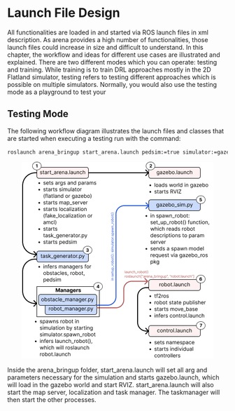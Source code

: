 # Launch File Design
All functionalities are loaded in and started via ROS launch files in xml description. As arena provides a high number of functionalities, those launch files could increase in size and difficult to understand. In this chapter, the workflow and ideas for different use cases are illustrated and explained. There are two different modes which you can operate: testing and training. While training is to train DRL approaches mostly in the 2D Flatland simulator, testing refers to testing different approaches which is possible on multiple simulators. Normally, you would also use the testing mode as a playground to test your 

## Testing Mode 
The following workflow diagram illustrates the launch files and classes that are started when executing a testing run with the command: 

```bash
roslaunch arena_bringup start_arena.launch pedsim:=true simulator:=gazebo task_mode:=scenario scenario_file:=scenario_2.json map_file:=map_empty local_planner:=teb model:=jackal
```


<div align="center">
    <img src="../images/system-design/test-launch.jpg" alt="Testing Launch Design">
</div>

Inside the arena_bringup folder, start_arena.launch will set all arg and parameters necessary for the simulation and starts gazebo.launch, which will load in the gazebo world and start RVIZ. start_arena.launch will also start the map server, localization and task manager. The taskmanager will then start the other processes.